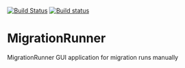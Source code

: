 [![Build Status](https://travis-ci.org/gayan85/MigrationRunner.svg?branch=master)](https://travis-ci.org/gayan85/MigrationRunner)
[![Build status](https://ci.appveyor.com/api/projects/status/yi8042d2te6jv53j/branch/master?svg=true)](https://ci.appveyor.com/project/gayan85/migrationrunner/branch/master)

# MigrationRunner

MigrationRunner GUI application for migration runs manually 

